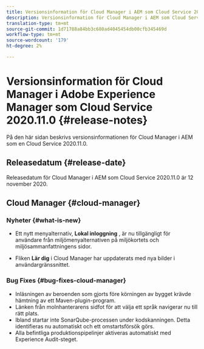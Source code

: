 ```yaml
---
title: Versionsinformation för Cloud Manager i AEM som Cloud Service 2020.11.0
description: Versionsinformation för Cloud Manager i AEM som Cloud Service 2020.11.0
translation-type: tm+mt
source-git-commit: 1d71788a84bb3c680ad4045454db00cfb345469d
workflow-type: tm+mt
source-wordcount: '179'
ht-degree: 2%

---
```



# Versionsinformation för Cloud Manager i Adobe Experience Manager som Cloud Service 2020.11.0 {#release-notes}

På den här sidan beskrivs versionsinformationen för Cloud Manager i AEM som en Cloud Service 2020.11.0.

## Releasedatum {#release-date}

Releasedatum för Cloud Manager i AEM som Cloud Service 2020.11.0 är 12 november 2020.

## Cloud Manager {#cloud-manager}

### Nyheter {#what-is-new}

* Ett nytt menyalternativ, **Lokal inloggning** , är nu tillgängligt för användare från miljömenyalternativen på miljökortets och miljösammanfattningens sidor.

* Fliken **Lär dig** i Cloud Manager har uppdaterats med nya bilder i användargränssnittet.

### Bug Fixes {#bug-fixes-cloud-manager}

* Inläsningen av beroenden som gjorts före körningen av bygget krävde hämtning av ett Maven-plugin-program.
* Länken från molnhanterarens sidfot för att välja ett språk navigerar nu till rätt plats.
* Ibland startar inte SonarQube-processen under kodskanningen. Detta identifieras nu automatiskt och ett omstartsförsök görs.
* Alla befintliga produktionspipelinjer aktiveras automatiskt med Experience Audit-steget.